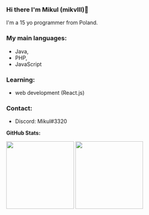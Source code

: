 ### Hi there I'm Mikul (mikvlll)👋

I'm a 15 yo programmer from Poland. 

### My main languages:
- Java,
- PHP,
- JavaScript

### Learning:
- web development (React.js)

### Contact:
- Discord: Mikul#3320

**GitHub Stats:**

<p>
  <img height="180em" src="https://github-readme-stats-lilac-beta-32.vercel.app/api?username=mikvlll&show_icons=true&hide_border=true&&count_private=true&include_all_commits=true" />
  <img height="180em" src="https://github-readme-stats-lilac-beta-32.vercel.app/api/top-langs/?username=mikvlll&exclude_repo=KNN-Image-Classification&show_icons=true&hide_border=true&layout=compact&langs_count=8"/>
</p>


<!--

- 🔭 I’m currently working on ...
- 🌱 I’m currently learning ...
- 👯 I’m looking to collaborate on ...
- 🤔 I’m looking for help with ...
- 💬 Ask me about ...
- 📫 How to reach me: ...
- 😄 Pronouns: ...
- ⚡ Fun fact: ...
-->
